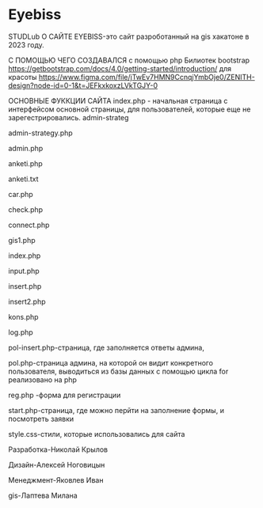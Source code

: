 # Eyebiss
STUDLub О САЙТЕ EYEBISS-это сайт разроботанный на gis хакатоне в 2023 году.

С ПОМОЩЬЮ ЧЕГО СОЗДАВАЛСЯ
с помощью php
Билиотек bootstrap https://getbootstrap.com/docs/4.0/getting-started/introduction/ для красоты 
https://www.figma.com/file/jTwEv7HMN9CcnqjYmbOje0/ZENITH-design?node-id=0-1&t=JEFkxkoxzLVkTGJY-0

ОСНОВНЫЕ ФУККЦИИ САЙТА 
index.php - начальная страница c интерфейсом основной страницы, для пользователей, которые еще не зарегестрировались.
admin-strateg

admin-strategy.php

admin.php

anketi.php

anketi.txt

car.php

check.php

connect.php

gis1.php

index.php

input.php

insert.php

insert2.php

kons.php

log.php

pol-insert.php-страница, где заполняется ответы админа,

pol.php-страница админа, на которой он видит конкретного пользователя, выводиться из базы данных с помощью цикла for реализовано на php

reg.php -форма для регистрации

start.php-страница, где можно перйти на заполнение формы, и посмотреть заявки

style.css-стили, которые использовались для сайта

Разработка-Николай Крылов

Дизайн-Алексей Ноговицын

Менеджмент-Яковлев Иван

gis-Лаптева Милана
